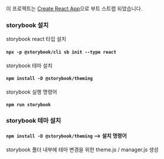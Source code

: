 이 프로젝트는 [Create React App](https://github.com/facebook/create-react-app)으로 부트 스트랩 되었습니다.

### storybook 설치

storybook react 타입 설치
#### `npx -p @storybook/cli sb init --type react`

storybook 테마 설치
#### `npm install -D @storybook/theming`

storybook 실행 명령어
#### `npm run storybook`

### storybook 테마 설치
#### `npm install -D @storybook/theming` --> 설치 명령어

storybook 폴더 내부에 테마 변경을 위한 
theme.js / manager.js 생성
